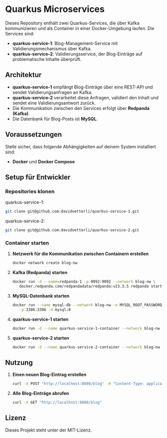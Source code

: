 # Quarkus Microservices

Dieses Repository enthält zwei Quarkus-Services, die über Kafka kommunizieren und als Container in einer Docker-Umgebung laufen. Die Services sind:

- **quarkus-service-1**: Blog-Management-Service mit Validierungsmechanismus über Kafka.
- **quarkus-service-2**: Validierungsservice, der Blog-Einträge auf problematische Inhalte überprüft.

## Architektur

- **quarkus-service-1** empfängt Blog-Einträge über eine REST-API und sendet Validierungsanfragen an Kafka.
- **quarkus-service-2** verarbeitet diese Anfragen, validiert den Inhalt und sendet eine Validierungsantwort zurück.
- Die Kommunikation zwischen den Services erfolgt über **Redpanda (Kafka)**.
- Die Datenbank für Blog-Posts ist **MySQL**.

## Voraussetzungen

Stelle sicher, dass folgende Abhängigkeiten auf deinem System installiert sind:

- **Docker** und **Docker Compose**

## Setup für Entwickler

### Repositories klonen
quarkus-service-1:
```sh
git clone git@github.com:davidoetterli/quarkus-service-1.git
```

quarkus-service-2:
```sh
git clone git@github.com:davidoetterli/quarkus-service-2.git
```

### Container starten

1. **Netzwerk für die Kommunikation zwischen Containern erstellen**

   ```sh
   docker network create blog-nw
   ```

2. **Kafka (Redpanda) starten**

   ```sh
   docker run -d --name=redpanda-1 -p 9092:9092 --network blog-nw \
      docker.redpanda.com/redpandadata/redpanda:v23.3.5 redpanda start --advertise-kafka-addr redpanda-1:9092
   ```

3. **MySQL-Datenbank starten**

   ```sh
   docker run --name mysql-db --network blog-nw -e MYSQL_ROOT_PASSWORD=test05 -e MYSQL_DATABASE=blog-db \
      -p 3306:3306 -d mysql:8
   ```

4. **quarkus-service-1 starten**

   ```sh
   docker run -d --name quarkus-service-1-container --network blog-nw -p 8080:8080 ghcr.io/davidoetterli/quarkus-service-1:latest
   ```

5. **quarkus-service-2 starten**

   ```sh
   docker run -d --name quarkus-service-2-container --network blog-nw -p 8081:8081 ghcr.io/davidoetterli/quarkus-service-2:latest
   ```

## Nutzung

1. **Einen neuen Blog-Eintrag erstellen**

   ```sh
   curl -X POST "http://localhost:8080/blog" -H "Content-Type: application/json" -d '{"title":"Test Blog", "content":"Dies ist ein Test"}'
   ```

2. **Alle Blog-Einträge abrufen**

   ```sh
   curl -X GET "http://localhost:8080/blog"
   ```

## Lizenz

Dieses Projekt steht unter der MIT-Lizenz.

